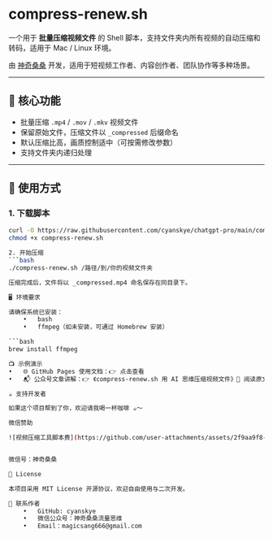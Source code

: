 # compress-renew.sh

一个用于 **批量压缩视频文件** 的 Shell 脚本，支持文件夹内所有视频的自动压缩和转码，适用于 Mac / Linux 环境。

由 [神奇桑桑](https://github.com/cyanskye) 开发，适用于短视频工作者、内容创作者、团队协作等多种场景。

---

## 🧰 核心功能

- 批量压缩 `.mp4` / `.mov` / `.mkv` 视频文件
- 保留原始文件，压缩文件以 `_compressed` 后缀命名
- 默认压缩比高，画质控制适中（可按需修改参数）
- 支持文件夹内递归处理

---

## 🚀 使用方式

### 1. 下载脚本

```bash
curl -O https://raw.githubusercontent.com/cyanskye/chatgpt-pro/main/compress-renew.sh
chmod +x compress-renew.sh

2. 开始压缩
```bash
./compress-renew.sh /路径/到/你的视频文件夹

压缩完成后，文件将以 _compressed.mp4 命名保存在同目录下。

🖥️ 环境要求

请确保系统已安装：
	•	bash
	•	ffmpeg（如未安装，可通过 Homebrew 安装）

```bash
brew install ffmpeg

📺 示例演示
•	🌐 GitHub Pages 使用文档：👉 点击查看
•	📬 公众号文章讲解：👉 《compress-renew.sh 用 AI 思维压缩视频文件》🔗 阅读原文

☕ 支持开发者

如果这个项目帮到了你，欢迎请我喝一杯咖啡 ☕～

微信赞助

![视频压缩工具脚本费](https://github.com/user-attachments/assets/2f9aa9f8-2247-4ab5-8bdc-4ecc692f793a)


微信号：神奇桑桑

📜 License

本项目采用 MIT License 开源协议，欢迎自由使用与二次开发。

📌 联系作者
	•	GitHub: cyanskye
	•	微信公众号：神奇桑桑流量思维
	•	Email：magicsang666@gmail.com
